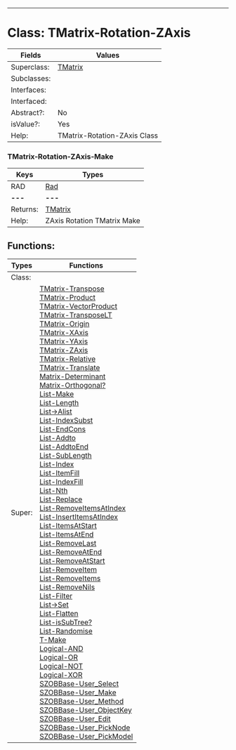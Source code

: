 ---------

# Class:	TMatrix-Rotation-ZAxis

| Fields | Values |
| --------- | --------- |
| Superclass: | [TMatrix](TMatrix.html) |
| Subclasses: |  |
| Interfaces: |  |
| Interfaced: |  |
| Abstract?: | No |
| isValue?: | Yes |
| Help: | TMatrix-Rotation-ZAxis Class |

### TMatrix-Rotation-ZAxis-Make

| Keys | Types |
| --------- | --------- |
| RAD | [Rad](Rad.html) |
| **---** | **---** |
| Returns: | [TMatrix](TMatrix.html) |
| Help: | ZAxis Rotation TMatrix Make |


## Functions:

| Types | Functions |
| --------- | --------- |
| Class: |  |
| Super: | [TMatrix-Transpose](TMatrix.html) <br> [TMatrix-Product](TMatrix.html) <br> [TMatrix-VectorProduct](TMatrix.html) <br> [TMatrix-TransposeLT](TMatrix.html) <br> [TMatrix-Origin](TMatrix.html) <br> [TMatrix-XAxis](TMatrix.html) <br> [TMatrix-YAxis](TMatrix.html) <br> [TMatrix-ZAxis](TMatrix.html) <br> [TMatrix-Relative](TMatrix.html) <br> [TMatrix-Translate](TMatrix.html) <br> [Matrix-Determinant](Matrix.html) <br> [Matrix-Orthogonal?](Matrix.html) <br> [List-Make](List.html) <br> [List-Length](List.html) <br> [List->Alist](List.html) <br> [List-IndexSubst](List.html) <br> [List-EndCons](List.html) <br> [List-Addto](List.html) <br> [List-AddtoEnd](List.html) <br> [List-SubLength](List.html) <br> [List-Index](List.html) <br> [List-ItemFill](List.html) <br> [List-IndexFill](List.html) <br> [List-Nth](List.html) <br> [List-Replace](List.html) <br> [List-RemoveItemsAtIndex](List.html) <br> [List-InsertItemsAtIndex](List.html) <br> [List-ItemsAtStart](List.html) <br> [List-ItemsAtEnd](List.html) <br> [List-RemoveLast](List.html) <br> [List-RemoveAtEnd](List.html) <br> [List-RemoveAtStart](List.html) <br> [List-RemoveItem](List.html) <br> [List-RemoveItems](List.html) <br> [List-RemoveNils](List.html) <br> [List-Filter](List.html) <br> [List->Set](List.html) <br> [List-Flatten](List.html) <br> [List-isSubTree?](List.html) <br> [List-Randomise](List.html) <br> [T-Make](T.html) <br> [Logical-AND](Logical.html) <br> [Logical-OR](Logical.html) <br> [Logical-NOT](Logical.html) <br> [Logical-XOR](Logical.html) <br> [SZOBBase-User_Select](SZOBBase.html) <br> [SZOBBase-User_Make](SZOBBase.html) <br> [SZOBBase-User_Method](SZOBBase.html) <br> [SZOBBase-User_ObjectKey](SZOBBase.html) <br> [SZOBBase-User_Edit](SZOBBase.html) <br> [SZOBBase-User_PickNode](SZOBBase.html) <br> [SZOBBase-User_PickModel](SZOBBase.html) |



